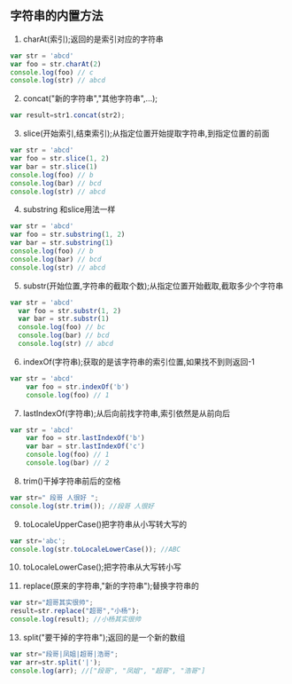 
 ## 字符串的内置方法
1. charAt(索引);返回的是索引对应的字符串
```javascript
var str = 'abcd'
var foo = str.charAt(2)
console.log(foo) // c
console.log(str) // abcd
```
    
2. concat("新的字符串","其他字符串",...);  
```javascript
var result=str1.concat(str2);
```

3. slice(开始索引,结束索引);从指定位置开始提取字符串,到指定位置的前面
```javascript
var str = 'abcd'
var foo = str.slice(1, 2)
var bar = str.slice(1)
console.log(foo) // b
console.log(bar) // bcd
console.log(str) // abcd
```
4. substring 和slice用法一样
```javascript
var str = 'abcd'
var foo = str.substring(1, 2)
var bar = str.substring(1)
console.log(foo) // b
console.log(bar) // bcd
console.log(str) // abcd
```
  
5. substr(开始位置,字符串的截取个数);从指定位置开始截取,截取多少个字符串

```javascript
var str = 'abcd'
  var foo = str.substr(1, 2)
  var bar = str.substr(1)
  console.log(foo) // bc
  console.log(bar) // bcd
  console.log(str) // abcd
```
  
6. indexOf(字符串);获取的是该字符串的索引位置,如果找不到则返回-1
```javascript
var str = 'abcd'
    var foo = str.indexOf('b')
    console.log(foo) // 1
```

7. lastIndexOf(字符串);从后向前找字符串,索引依然是从前向后
```javascript
var str = 'abcd'
    var foo = str.lastIndexOf('b')
    var bar = str.lastIndexOf('c')
    console.log(foo) // 1
    console.log(bar) // 2
```

8. trim()干掉字符串前后的空格
```javascript
var str=" 段哥 人很好 ";
console.log(str.trim()); //段哥 人很好 
```

9. toLocaleUpperCase()把字符串从小写转大写的
```javascript
var str='abc';
console.log(str.toLocaleLowerCase()); //ABC
```

10. toLocaleLowerCase();把字符串从大写转小写

11. replace(原来的字符串,"新的字符串");替换字符串的
```javascript
var str="超哥其实很帅";
result=str.replace("超哥","小杨");
console.log(result); //小杨其实很帅
```

13. split("要干掉的字符串");返回的是一个新的数组
```javascript
var str="段哥|凤姐|超哥|浩哥";
var arr=str.split('|');
console.log(arr); //["段哥", "凤姐", "超哥", "浩哥"]
```


















    
